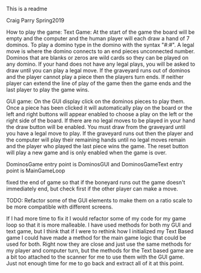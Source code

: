 This is a readme

Craig Parry Spring2019

How to play the game: 
Text Game: 
At the start of the game the board will be empty and the computer and the human
 player will each draw a hand of 7 dominos. 
To play a domino type in the domino with the syntax "#:#". 
A legal move is where the domino connects to an end pieces unconnected number. 
Dominos that are blanks or zeros are wild cards so they can be played on any domino.
If your hand does not have any legal plays, you will be asked to draw 
until you can play a legal move. If the graveyard runs out of dominos and the player 
cannot play a piece then the players turn ends. 
If neither player can extend the line of play of the game then the game ends 
and the last player to play the game wins. 

GUI game: 
On the GUI display click on the dominos pieces to play them. Once
a piece has been clicked it will automatically play on the board or 
the left and right buttons will appear enabled to choose a play on the 
left or the right side of the board. If there are no legal moves to 
be played in your hand the draw button will be enabled. You must draw 
from the graveyard until you have a legal move to play. If the graveyard
 runs out then the player and the computer will play their remaining hands 
 until no legal moves remain and the player who played the last piece wins the 
 game. The reset button will play a new game and is only enabled when the game 
 is over. 

DominosGame entry point is DominosGUI and DominosGameText entry point is 
MainGameLoop

fixed the end of game so that if the boneyard runs out
the game doesn't immediately end, but check first if the other player can make a move.

TODO: Refactor some of the GUI elements to make them on a ratio scale
to be more compatible with different screens.

If I had more time to fix it I would refactor some of my code 
for my game loop so that it is more malleable. I have used methods for both 
my GUI and text game, but I think that if I were to rethink how I 
initialized my Text Based game I could have made a method for the main game 
logic that could be used for both. Right now they are close and just use 
the same methods for my player and computer turn, but the methods for the 
Text based game are a bit too attached to the scanner for me to use them 
with the GUI game. Just not enough time for me to go back and extract all of 
it at this point. 